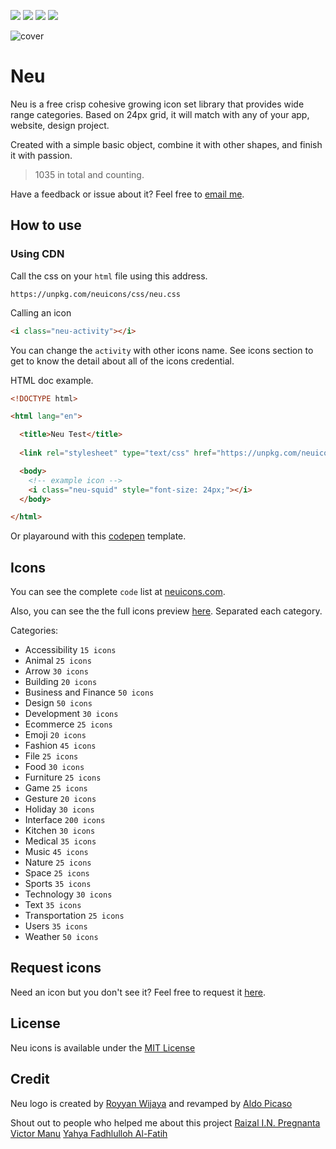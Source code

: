<a href="https://github.com/neuicons/icons/blob/master/LICENSE" rel="nofollow"><img src="https://img.shields.io/badge/license-MIT-lightgrey"></a>  <a href="https://www.npmjs.com/package/neuicons"><img src="https://img.shields.io/npm/dm/neuicons"></a>  <a href="https://www.npmjs.com/package/neuicons"><img src="https://img.shields.io/npm/v/neuicons"></a>  <a href="https://ko-fi.com/roywj" rel="nofollow"><img src="https://img.shields.io/badge/support%20me%20on-ko--fi-red" style="max-width:100%;"></a>

![cover](https://github.com/neuicons/css-icons/blob/master/src/cover/README%20cover.png)

# Neu
Neu is a free crisp cohesive growing icon set library that provides wide range categories. Based on 24px grid, it will match with any of your app, website, design project. 

Created with a simple basic object, combine it with other shapes, and finish it with passion.
>1035 in total and counting.

Have a feedback or issue about it? Feel free to [email me](mailto:royyanwijaya@live.com).

## How to use
### Using CDN
Call the css on your `html` file using this address.
```link
https://unpkg.com/neuicons/css/neu.css
```
Calling an icon
```html
<i class="neu-activity"></i>
```
You can change the `activity` with other icons name. See icons section to get to know the detail about all of the icons credential.

HTML doc example.
```html
<!DOCTYPE html>

<html lang="en">

  <title>Neu Test</title>
  
  <link rel="stylesheet" type="text/css" href="https://unpkg.com/neuicons/css/neu.css">

  <body>
    <!-- example icon -->
    <i class="neu-squid" style="font-size: 24px;"></i> 
  </body>

</html>
```
Or playaround with this [codepen](https://codepen.io/pen/?template=eYZmZNB) template.

## Icons
You can see the complete `code` list at [neuicons.com](https://neuicons.com).

Also, you can see the the full icons preview [here](https://github.com/neuicons/css-icons/tree/master/src/preview). Separated each category.

Categories:
- Accessibility `15 icons`
- Animal `25 icons`
- Arrow `30 icons`
- Building `20 icons`
- Business and Finance `50 icons`
- Design `50 icons`
- Development `30 icons`
- Ecommerce `25 icons`
- Emoji `20 icons` 
- Fashion `45 icons`
- File `25 icons`
- Food `30 icons`
- Furniture `25 icons`
- Game `25 icons`
- Gesture `20 icons`
- Holiday `30 icons`
- Interface `200 icons`
- Kitchen `30 icons`
- Medical `35 icons`
- Music `45 icons`
- Nature `25 icons`
- Space `25 icons`
- Sports `35 icons`
- Technology `30 icons`
- Text `35 icons`
- Transportation `25 icons`
- Users `35 icons` 
- Weather `50 icons`

## Request icons
Need an icon but you don't see it? Feel free to request it [here](https://bit.ly/requesticons).

## License
Neu icons is available under the [MIT License](https://github.com/neuicons/icons/blob/master/LICENSE)

## Credit
Neu logo is created by [Royyan Wijaya](https://dribbble.com/roywj) and revamped by [Aldo Picaso](https://www.pexels.com/@aldoalz)

Shout out to people who helped me about this project [Raizal I.N. Pregnanta](https://github.com/raizal) [Victor Manu](https://github.com/itomanu) [Yahya Fadhlulloh Al-Fatih](https://github.com/k1m0ch1)